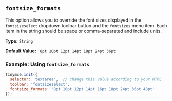 ## `fontsize_formats`

This option allows you to override the font sizes displayed in the `fontsizeselect` dropdown toolbar button and the `fontsizes` menu item. Each item in the string should be space or comma-separated and include units.

**Type:** `String`

**Default Value:** `'8pt 10pt 12pt 14pt 18pt 24pt 36pt'`

### Example: Using `fontsize_formats`

```js
tinymce.init({
  selector: 'textarea',  // change this value according to your HTML
  toolbar: 'fontsizeselect',
  fontsize_formats: '8pt 10pt 12pt 14pt 16pt 18pt 24pt 36pt 48pt'
});
```
